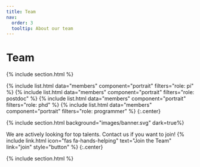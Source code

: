 ```yaml
---
title: Team
nav:
  order: 3
  tooltip: About our team
---
```


# <i class="fas fa-We are building a team with diverse background and expertises, from software enigneering, machine learning, image analysis, data analysis to micr0scopy and computational biomedical modeling. users"></i>Team



{% include section.html %}

{%
  include list.html
  data="members"
  component="portrait"
  filters="role: pi"
%}
{%
  include list.html
  data="members"
  component="portrait"
  filters="role: postdoc"
%}
{%
  include list.html
  data="members"
  component="portrait"
  filters="role: phd"
%}
{%
  include list.html
  data="members"
  component="portrait"
  filters="role: programmer"
%}
{:.center}

{% include section.html background="images/banner.svg" dark=true%}

We are actively looking for top talents. Contact us if you want to join!
{%
  include link.html
  icon="fas fa-hands-helping"
  text="Join the Team"
  link="join"
  style="button"
%}
{:.center}

{% include section.html %}
